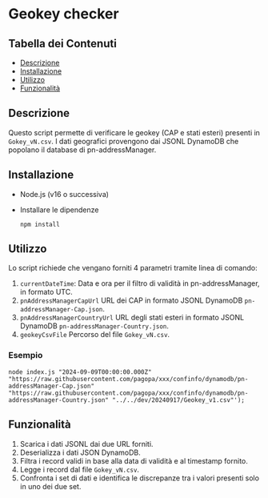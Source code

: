 # Geokey checker

## Tabella dei Contenuti
- [Descrizione](#descrizione)
- [Installazione](#installazione)
- [Utilizzo](#utilizzo)
- [Funzionalità](#funzionalità)

## Descrizione
Questo script permette di verificare le geokey (CAP e stati esteri) presenti in `Gokey_vN.csv`. I dati geografici provengono dai JSONL DynamoDB che popolano il database di pn-addressManager.


## Installazione
- Node.js (v16 o successiva)
- Installare le dipendenze

  ```
  npm install
  ```

## Utilizzo

Lo script richiede che vengano forniti 4 parametri tramite linea di comando:

1. `currentDateTime`: Data e ora per il filtro di validità in pn-addressManager, in formato UTC.
2. `pnAddressManagerCapUrl` URL dei CAP in formato JSONL DynamoDB `pn-addressManager-Cap.json`.
3. `pnAddressManagerCountryUrl` URL degli stati esteri in formato JSONL DynamoDB `pn-addressManager-Country.json`.
4. `geokeyCsvFile` Percorso del file `Gokey_vN.csv`.

### Esempio

```
node index.js "2024-09-09T00:00:00.000Z" "https://raw.githubusercontent.com/pagopa/xxx/confinfo/dynamodb/pn-addressManager-Cap.json" "https://raw.githubusercontent.com/pagopa/xxx/confinfo/dynamodb/pn-addressManager-Country.json" "../../dev/20240917/Geokey_v1.csv"');
```

## Funzionalità

1. Scarica i dati JSONL dai due URL forniti.
2. Deserializza i dati JSON DynamoDB.
3. Filtra i record validi in base alla data di validità e al timestamp fornito.
4. Legge i record dal file `Gokey_vN.csv`.
5. Confronta i set di dati e identifica le discrepanze tra i valori presenti solo in uno dei due set.
